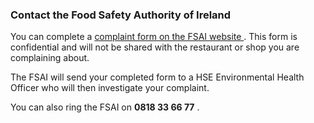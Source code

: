 ###  Contact the Food Safety Authority of Ireland

You can complete a [ complaint form on the FSAI website
](https://www.fsai.ie/makeitbetter) . This form is confidential and will not
be shared with the restaurant or shop you are complaining about.

The FSAI will send your completed form to a HSE Environmental Health Officer
who will then investigate your complaint.

You can also ring the FSAI on **0818 33 66 77** .
